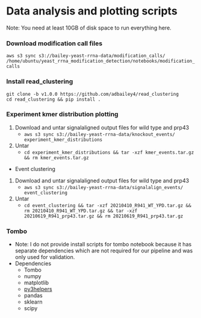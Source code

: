# Data analysis and plotting scripts
Note: You need at least 10GB of disk space to run everything here.

### Download modification call files
`aws s3 sync s3://bailey-yeast-rrna-data/modification_calls/ /home/ubuntu/yeast_rrna_modification_detection/notebooks/modification_calls`

### Install read_clustering
```
git clone -b v1.0.0 https://github.com/adbailey4/read_clustering
cd read_clustering && pip install .
```

### Experiment kmer distribution plotting
1) Download and untar signalaligned output files for wild type and prp43
   * `aws s3 sync s3://bailey-yeast-rrna-data/knockout_events/ experiment_kmer_distributions`
2) Untar
   * `cd experiment_kmer_distributions && tar -xzf kmer_events.tar.gz && rm kmer_events.tar.gz`


* Event clustering
1) Download and untar signalaligned output files for wild type and prp43 
   * `aws s3 sync s3://bailey-yeast-rrna-data/signalalign_events/ event_clustering`
2) Untar 
   * `cd event_clustering && tar -xzf 20210410_R941_WT_YPD.tar.gz && rm 20210410_R941_WT_YPD.tar.gz && tar -xzf 20210619_R941_prp43.tar.gz && rm 20210619_R941_prp43.tar.gz`


### Tombo
* Note: I do not provide install scripts for tombo notebook because 
it has separate dependencies which are not required for our pipeline and was only used for validation. 
* Dependencies
  * Tombo
  * numpy
  * matplotlib
  * [py3helpers](https://github.com/adbailey4/py3helpers)
  * pandas
  * sklearn
  * scipy
  